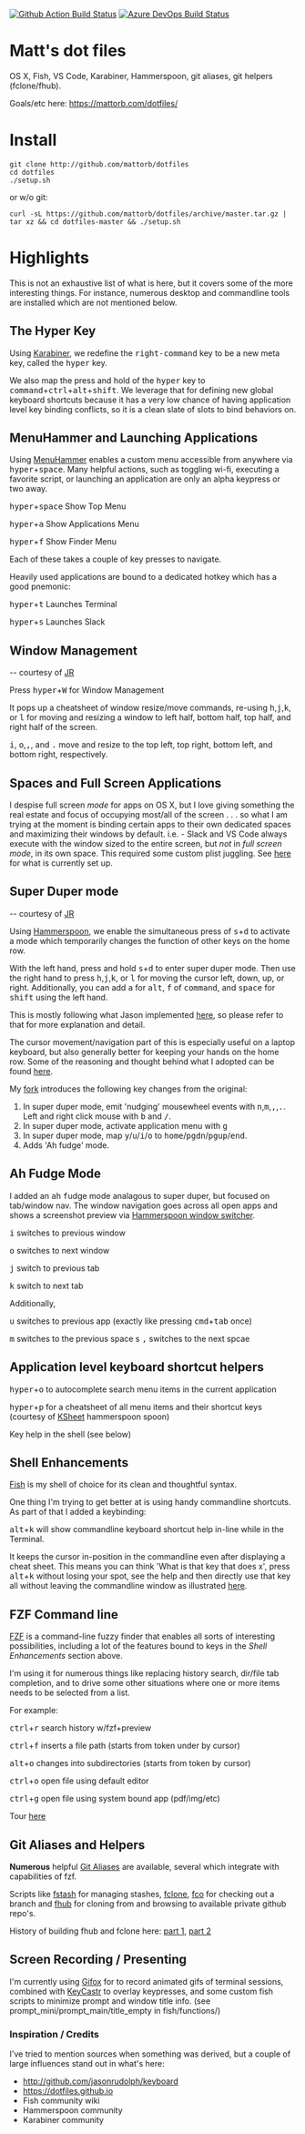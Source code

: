 [![Github Action Build Status](https://github.com/mattorb/dotfiles/workflows/install/badge.svg)](https://github.com/mattorb/dotfiles/actions?workflow=install) 
[![Azure DevOps Build Status](https://dev.azure.com/mattorb/dotfiles/_apis/build/status/mattorb.dotfiles?branchName=master)](https://dev.azure.com/mattorb/dotfiles/_build/latest?definitionId=1&branchName=master)

# Matt's dot files
OS X, Fish, VS Code, Karabiner, Hammerspoon, git aliases, git helpers (fclone/fhub).

Goals/etc here: https://mattorb.com/dotfiles/

# Install
```
git clone http://github.com/mattorb/dotfiles
cd dotfiles
./setup.sh
```
or w/o git:
```
curl -sL https://github.com/mattorb/dotfiles/archive/master.tar.gz | tar xz && cd dotfiles-master && ./setup.sh
```

# Highlights
This is not an exhaustive list of what is here, but it covers some of the more interesting things.  For instance, numerous desktop and commandline tools are installed which are not mentioned below.

## The Hyper Key
Using [Karabiner](https://pqrs.org/osx/karabiner/), we redefine the <kbd>right-command</kbd> key to be a new meta key, called the <kbd>hyper</kbd> key.   

We also map the press and hold of the <kbd>hyper</kbd> key to <kbd>command</kbd>+<kbd>ctrl</kbd>+<kbd>alt</kbd>+<kbd>shift</kbd>. We leverage that for defining new global keyboard shortcuts because it has a very low chance of having application level key binding conflicts, so it is a clean slate of slots to bind behaviors on.

## MenuHammer and Launching Applications
Using [MenuHammer](https://github.com/FryJay/MenuHammer) enables a custom menu accessible from anywhere via <kbd>hyper</kbd>+<kbd>space</kbd>.   Many helpful actions, such as toggling wi-fi, executing a favorite script, or launching an application are only an alpha keypress or two away.

<kbd>hyper</kbd>+<kbd>space</kbd> Show Top Menu

<kbd>hyper</kbd>+<kbd>a</kbd> Show Applications Menu

<kbd>hyper</kbd>+<kbd>f</kbd> Show Finder Menu

Each of these takes a couple of key presses to navigate.   

Heavily used applications are bound to a dedicated hotkey which has a good pnemonic: 

<kbd>hyper</kbd>+<kbd>t</kbd> Launches Terminal

<kbd>hyper</kbd>+<kbd>s</kbd> Launches Slack

## Window Management
-- courtesy of [JR](https://github.com/jasonrudolph/keyboard/)

Press <kbd>hyper</kbd>+<kbd>W</kbd> for Window Management 

It pops up a cheatsheet of window resize/move commands, re-using <kbd>h</kbd>,<kbd>j</kbd>,<kbd>k</kbd>, or <kbd>l</kbd> for moving and resizing a window to left half, bottom half, top half, and right half of the screen. 

<kbd>i</kbd>, <kbd>o</kbd>,<kbd>,</kbd>, and <kbd>.</kbd> move and resize to the top left, top right, bottom left, and bottom right, respectively.

## Spaces and Full Screen Applications
I despise full screen *mode* for apps on OS X, but I love giving something the real estate and focus of occupying most/all of the screen . . . so what I am trying at the moment is binding certain apps to their own dedicated spaces and maximizing their windows by default.  i.e. - Slack and VS Code always execute with the window sized to the entire screen, but _not_ in *full screen mode*, in its own space.  This required some custom plist juggling.  See [here](prefs/osx/spaces.plist) for what is currently set up.

## Super Duper mode
-- courtesy of [JR](https://github.com/jasonrudolph/keyboard/)

Using [Hammerspoon](https://www.hammerspoon.org), we enable the simultaneous press of <kbd>s</kbd>+<kbd>d</kbd> to activate a mode which temporarily changes the function of other keys on the home row.

With the left hand, press and hold <kbd>s</kbd>+<kbd>d</kbd> to enter super duper mode.  Then use the right hand to press <kbd>h</kbd>,<kbd>j</kbd>,<kbd>k</kbd>, or <kbd>l</kbd> for moving the cursor left, down, up, or right.  Additionally, you can add <kbd>a</kbd> for <kbd>alt</kbd>, <kbd>f</kbd> of <kbd>command</kbd>, and <kbd>space</kbd> for <kbd>shift</kbd> using the left hand.

This is mostly following what Jason implemented [here](https://github.com/jasonrudolph/keyboard/), so please refer to that for more explanation and detail.

The cursor movement/navigation part of this is especially useful on a laptop keyboard, but also generally better for keeping your hands on the home row.  Some of the reasoning and thought behind what I adopted can be found [here](https://mattorb.com/level-up-shortcuts-hammerspoon-home-row/).

My [fork](https://github.com/mattorb/keyboard) introduces the following key changes from the original:
1. In super duper mode, emit 'nudging' mousewheel events with <kbd>n</kbd>,<kbd>m</kbd>,<kbd>,</kbd>,<kbd>.</kbd>.  Left and right click mouse with <kbd>b</kbd> and <kbd>/</kbd>.
2. In super duper mode, activate application menu with <kbd>g</kbd>
3. In super duper mode, map <kbd>y</kbd>/<kbd>u</kbd>/<kbd>i</kbd>/<kbd>o</kbd> to <kbd>home</kbd>/<kbd>pgdn</kbd>/<kbd>pgup</kbd>/<kbd>end</kbd>.
4. Adds 'Ah fudge' mode.

## Ah Fudge Mode
I added an <kbd>a</kbd>h <kbd>f</kbd>udge mode analagous to super duper, 
but focused on tab/window nav. The window navigation goes across all open apps and shows a screenshot preview via [Hammerspoon window switcher](https://www.hammerspoon.org/docs/hs.window.switcher.html).

<kbd>i</kbd> switches to previous window

<kbd>o</kbd> switches to next window 

<kbd>j</kbd> switch to previous tab

<kbd>k</kbd> switch to next tab

Additionally, 

<kbd>u</kbd> switches to previous app (exactly like pressing <kbd>cmd</kbd>+<kbd>tab</kbd> once)

<kbd>m</kbd> switches to the previous space
s
<kbd>,</kbd> switches to the next spcae


## Application level keyboard shortcut helpers

<kbd>hyper</kbd>+<kbd>o</kbd> to autocomplete search menu items in the current application

<kbd>hyper</kbd>+<kbd>p</kbd> for a cheatsheet of all menu items and their shortcut keys  (courtesy of [KSheet](https://www.hammerspoon.org/Spoons/KSheet.html) hammerspoon spoon)

Key help in the shell (see below)

## Shell Enhancements
[Fish](https://www.fishshell.com) is my shell of choice for its clean and thoughtful syntax.

One thing I'm trying to get better at is using handy commandline shortcuts.  As part of that I added a keybinding:

<kbd>alt</kbd>+<kbd>k</kbd> will show commandline keyboard shortcut help in-line while in the Terminal.   

It keeps the cursor in-position in the commandline even after displaying a cheat sheet.  This means you can think 'What is that key that does x', press <kbd>alt</kbd>+<kbd>k</kbd> without losing your spot, see the help and then directly use that key all without leaving the commandline window as illustrated [here](https://mattorb.com/level-up-shortcuts-and-the-hyper-key/).

## FZF Command line  
[FZF](https://github.com/junegunn/fzf) is a command-line fuzzy finder that enables all sorts of interesting possibilities, including a lot of the features bound to keys in the *Shell Enhancements* section above.

I'm using it for numerous things like replacing history search, dir/file tab completion, and to drive some other situations where one or more items needs to be selected from a list. 

For example:

<kbd>ctrl</kbd>+<kbd>r</kbd> search history w/fzf+preview

<kbd>ctrl</kbd>+<kbd>f</kbd> inserts a file path (starts from token under by cursor)

<kbd>alt</kbd>+<kbd>o</kbd>	changes into subdirectories (starts from token by cursor)

<kbd>ctrl</kbd>+<kbd>o</kbd> open file using default editor

<kbd>ctrl</kbd>+<kbd>g</kbd> open file using system bound app (pdf/img/etc)


Tour [here](https://mattorb.com/the-many-faces-of-fzf/)

## Git Aliases and Helpers
**Numerous** helpful [Git Aliases](git/.gitaliases) are available, several which integrate with capabilities of fzf.

Scripts like [fstash](bin/fstash) for managing stashes, [fclone](fish/functions/fclone.fish), [fco](fish/functions/fco.fish) for checking out a branch and [fhub](fish/functions/fhub.fish) for cloning from and browsing to available private github repo's.  

History of building fhub and fclone here:  [part 1](https://mattorb.com/fuzzy-find-github-repository/), [part 2](https://mattorb.com/fuzzy-find-a-github-repository-part-deux/)

## Screen Recording / Presenting
I'm currently using [Gifox](https://gifox.io) for to record animated gifs of terminal sessions, combined with [KeyCastr](https://github.com/keycastr/keycastr) to overlay keypresses, and some custom fish scripts to minimize prompt and window title info. (see prompt_mini/prompt_main/title_empty in fish/functions/)

### Inspiration / Credits
I've tried to mention sources when something was derived, but a couple of large influences stand out in what's here:
* http://github.com/jasonrudolph/keyboard
* https://dotfiles.github.io
* Fish community wiki
* Hammerspoon community
* Karabiner community

